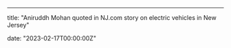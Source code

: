 ---
title: "Aniruddh Mohan quoted in NJ.com story on electric vehicles in New Jersey" 

date: "2023-02-17T00:00:00Z"

